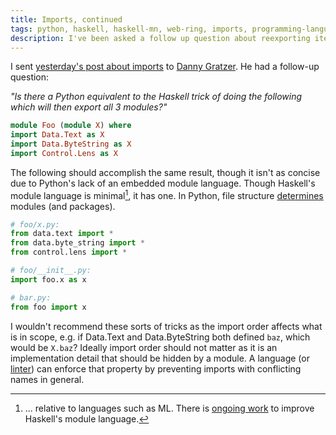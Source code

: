 ```yaml
---
title: Imports, continued
tags: python, haskell, haskell-mn, web-ring, imports, programming-languages, programming-philosophy, ui
description: I've been asked a follow up question about reexporting items.
---
```


I sent [yesterday's post about
imports](/posts/2014-08-05-imports.html) to [Danny
Gratzer](http://jozefg.bitbucket.org/). He had a follow-up question:

*"Is there a Python equivalent to the Haskell trick of doing the
 following which will then export all 3 modules?"*

~~~ Haskell
module Foo (module X) where
import Data.Text as X
import Data.ByteString as X
import Control.Lens as X
~~~

The following should accomplish the same result, though it isn't as
concise due to Python's lack of an embedded module language. Though
Haskell's module language is minimal[^1], it has one. In Python, file
structure
[determines](https://docs.python.org/2/tutorial/modules.html#packages)
modules (and packages).

[^1]: ... relative to languages such as ML. There is [ongoing
work](http://plv.mpi-sws.org/backpack/index.html) to improve Haskell's
module language.


~~~ Python
# foo/x.py:
from data.text import *
from data.byte_string import *
from control.lens import *

# foo/__init__.py:
import foo.x as x

# bar.py:
from foo import x
~~~

I wouldn't recommend these sorts of tricks as the import order affects
what is in scope, e.g. if Data.Text and Data.ByteString both defined
`baz`, which would be `X.baz`? Ideally import order should not matter
as it is an implementation detail that should be hidden by a module. A
language (or
[linter](https://en.wikipedia.org/wiki/Lint_%28software%29)) can
enforce that property by preventing imports with conflicting names in
general.
